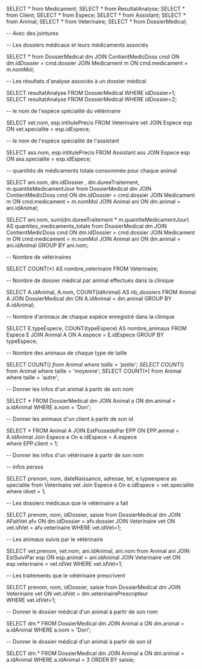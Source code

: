 
SELECT * from Medicament; 
SELECT * from ResultatAnalyse;
SELECT * from Client;
SELECT * from Espece;
SELECT * from Assistant;
SELECT * from Animal;
SELECT * from Veterinaire;
SELECT * from DossierMedical; 


-- Avec des jointures

-- Les dossiers médicaux et leurs médicaments associés

SELECT * from DossierMedical dm
JOIN ContientMedicDoss cmd ON dm.idDossier = cmd.dossier
JOIN Medicament m ON cmd.medicament = m.nomMol;

-- Les résultats d'analyse associés à un dossier médical

SELECT resultatAnalyse FROM DossierMedical WHERE idDossier=1;
SELECT resultatAnalyse FROM DossierMedical WHERE idDossier=2;


-- le nom de l'espèce spécialité du vétérinaire

SELECT vet.nom, esp.intitulePrecis FROM Veterinaire vet 
JOIN Espece esp ON vet.specialite = esp.idEspece;

-- le nom de l'espèce spécialité de l'assistant

SELECT ass.nom, esp.intitulePrecis FROM Assistant ass 
JOIN Espece esp ON ass.specialite = esp.idEspece;


-- quantités de médicaments totale consommée pour chaque animal


SELECT ani.nom, dm.idDossier , dm.dureeTraitement, m.quantiteMedicamentJour from DossierMedical dm
JOIN ContientMedicDoss cmd ON dm.idDossier = cmd.dossier
JOIN Medicament m ON cmd.medicament = m.nomMol
JOIN Animal ani ON dm.animal = ani.idAnimal;



SELECT ani.nom, sum(dm.dureeTraitement * m.quantiteMedicamentJour) AS quantites_medicaments_totale from DossierMedical dm
JOIN ContientMedicDoss cmd ON dm.idDossier = cmd.dossier
JOIN Medicament m ON cmd.medicament = m.nomMol
JOIN Animal ani ON dm.animal = ani.idAnimal
GROUP BY ani.nom;

 

-- Nombre de vétérinaires

SELECT COUNT(*) AS nombre_veterinaire FROM Veterinaire;


-- Nombre de dossier médical par animal effectués dans la clinique

SELECT A.idAnimal, A.nom, COUNT(idAnimal) AS nb_dossiers FROM Animal A JOIN DossierMedical dm ON A.idAnimal = dm.animal GROUP BY A.idAnimal;


-- Nombre d'animaux de chaque espèce enregistré dans la clinique

SELECT E.typeEspece, COUNT(typeEspece) AS nombre_animaux FROM Espece E JOIN Animal A ON A.espece = E.idEspece GROUP BY typeEspece;

-- Nombre des animaux de chaque type de taille

SELECT COUNT(*) from Animal where taille = 'petite';
SELECT COUNT(*) from Animal where taille = 'moyenne';
SELECT COUNT(*) from Animal where taille = 'autre';




-- Donner les infos d'un animal à partir de son nom


SELECT * FROM DossierMedical dm JOIN Animal a ON dm.animal = a.idAnimal WHERE a.nom = 'Dori';

-- Donner les animaux d'un client à partir de son id

SELECT * FROM Animal A 
JOIN EstPossedePar EPP ON EPP.animal = A.idAnimal 
Join Espece e On e.idEspece = A.espece  
where EPP.client = 1;



-- Donner les infos d'un vétérinaire à partir de son nom

-- infos persos

SELECT prenom, nom, dateNaissance, adresse, tel, e.typeespece as specialite from Veterinaire vet
Join Espece e On e.idEspece = vet.specialite  
where idvet = 1;

-- Les dossiers médicaux que le vétérinaire a fait

SELECT prenom, nom, idDossier, saisie from DossierMedical dm
JOIN AFaitVet afv ON dm.idDossier = afv.dossier
JOIN Veterinaire vet ON vet.idVet = afv.veterinaire 
WHERE vet.idVet=1; 

-- Les animaux suivis par le vétérinaire

SELECT vet.prenom, vet.nom, ani.idAnimal, ani.nom from Animal ani
JOIN EstSuiviPar esp ON esp.animal = ani.idAnimal
JOIN Veterinaire vet ON esp.veterinaire = vet.idVet 
WHERE vet.idVet=1; 

-- Les traitements que le vétérinaire prescrivent

SELECT prenom, nom, idDossier, saisie from DossierMedical dm
JOIN Veterinaire vet ON vet.idVet = dm.veterinairePrescripteur  
WHERE vet.idVet=1; 




-- Donner le dossier médical d'un animal à partir de son nom

SELECT dm.* FROM DossierMedical dm JOIN Animal a ON dm.animal = a.idAnimal WHERE a.nom = 'Dori';

-- Donner le dossier médical d'un animal à partir de son id

SELECT dm.* FROM DossierMedical dm JOIN Animal a ON dm.animal = a.idAnimal WHERE a.idAnimal = 3 ORDER BY saisie;







